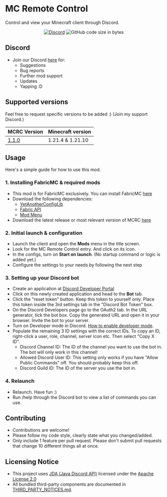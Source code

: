 # MC Remote Control
Control and view your Minecraft client through Discord.

<div align="center">
    <a href="https://discord.gg/2b2tism"><img src="https://img.shields.io/discord/1340108466370641960?logo=discord" alt="Discord"/></a>
    <img src="https://img.shields.io/github/languages/code-size/Cypphi/mc-remote-control" alt="GitHub code size in bytes"/>
</div>

## Discord
- Join our Discord [here](https://discord.gg/2b2tism) for:
  - Suggestions
  - Bug reports
  - Further mod support
  - Updates
  - Yapping :D

## Supported versions
Feel free to request specific versions to be added :) (Join my support Discord.)

| MCRC Version                                                            | Minecraft version |
|-------------------------------------------------------------------------|-------------------|
| [1.1.0](https://github.com/Cypphi/mc-remote-control/releases/tag/1.1.0) | 1.21.4 & 1.21.10  |


## Usage
Here's a simple guide for how to use this mod.

### 1. Installing FabricMC & required mods
- This mod is for FabricMC exclusively. You can install FabricMC [here](https://fabricmc.net/use/installer/)
- Download the following dependencies:
  - [YetAnotherConfigLib](https://modrinth.com/mod/yacl)
  - [Fabric API](https://modrinth.com/mod/fabric-api)
  - [Mod Menu](https://modrinth.com/mod/modmenu)
- Download the latest release or most relevant version of MCRC [here](https://github.com/Cypphi/mc-remote-control/releases)

### 2. Initial launch & configuration
- Launch the client and open the **Mods** menu in the title screen. 
- Look for the MC Remote Control entry. And click on its icon.
- In the configs, turn on **Start on launch**. (No startup command or logic is added yet.)
- Configure the settings to your needs by following the next step

### 3. Setting up your Discord bot
- Create an application at [Discord Developer Portal](https://discord.com/developers/applications)
- Click on this newly created application and head to the **Bot** tab.
- Click the "reset token" button. Keep this token to yourself only. Place this token inside the 3rd settings tab in the "Discord Bot Token" box.
- On the Discord Developers page go to the OAuth2 tab. In the URL generator, tick the bot box. Copy the generated URL and open it in your browser. Invite the bot to your server.
- Turn on Developer mode in Discord. [How to enable developer mode](https://help.mee6.xyz/support/solutions/articles/101000482629-how-to-enable-developer-mode).
- Populate the remaining 3 ID settings with the correct IDs. To copy an ID, right-click a user, role, channel, server icon etc. Then select "Copy X ID".
  - Discord Channel ID: The ID of the channel you want to use the bot in. The bot will only work in this channel!
  - Allowed Discord User ID: This setting only works if you have "Allow Public Commands" off. You should probably keep this off.
  - Discord Guild ID: The ID of the server you use the bot in.

### 4. Relaunch
- Relaunch. Have fun :)
- Run /help through the Discord bot to view a list of commands you can use.

## Contributing
- Contributions are welcome!
- Please follow my code style, clearly state what you changed/added.
- Only include 1 feature per pull request. Please don't submit pull requests that change 10 different things all at once.

## Licensing Notice
- This project uses [JDA (Java Discord API)](https://github.com/discord-jda/JDA)
  licensed under the [Apache License 2.0](https://www.apache.org/licenses/LICENSE-2.0)
- All bundled third-party components are documented in [THIRD_PARTY_NOTICES.md](THIRD_PARTY_NOTICES.md).
